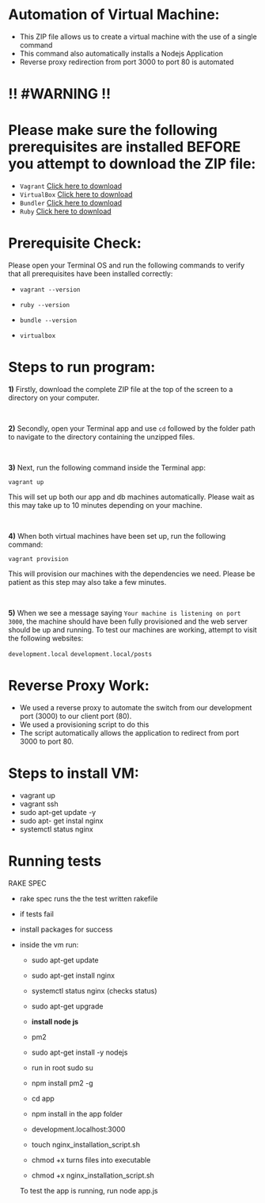 # Automation of Virtual Machine:

- This ZIP file allows us to create a virtual machine with the use of a single command
- This command also automatically installs a Nodejs Application
- Reverse proxy redirection from port 3000 to port 80 is automated






# :bangbang: #WARNING :bangbang:

# Please make sure the following prerequisites are installed BEFORE you attempt to download the ZIP file:

- `Vagrant` [Click here to download](https://www.vagrantup.com/downloads)
- `VirtualBox` [Click here to download](https://www.virtualbox.org/wiki/Downloads)
- `Bundler` [Click here to download](https://bundler.io/)
- `Ruby` [Click here to download](https://www.ruby-lang.org/en/downloads/)

# Prerequisite Check:

Please open your Terminal OS and run the following commands to verify that all prerequisites have been installed correctly:

- ``vagrant --version``

- ``ruby --version``

- ``bundle --version``

- ``virtualbox``





# Steps to run program:

**1)** Firstly, download the complete ZIP file at the top of the screen to a directory on your computer.

&nbsp;
&nbsp;

**2)** Secondly, open your Terminal app and use `cd` followed by the folder path to navigate to the directory containing the unzipped files.

&nbsp;
&nbsp;

**3)** Next, run the following command inside the Terminal app:

`vagrant up`

This will set up both our app and db machines automatically. Please wait as this may take up to 10 minutes depending on your machine.

&nbsp;
&nbsp;

**4)** When both virtual machines have been set up, run the following command:

`vagrant provision`

This will provision our machines with the dependencies we need. Please be patient as this step may also take a few minutes.

&nbsp;
&nbsp;

**5)** When we see a message  saying ``Your machine is listening on port 3000``, the machine should have been fully provisioned and the web server should be up and running. To test our machines are working, attempt to visit the following websites:

`development.local`
`development.local/posts`


# Reverse Proxy Work:


- We used a reverse proxy to automate the switch from our development port (3000) to our client port (80).  
- We used a provisioning script to do this
- The script automatically allows the application to redirect from port 3000 to port 80.





# Steps to install VM:            
- vagrant up 
- vagrant ssh
- sudo apt-get update -y
- sudo apt- get instal nginx
- systemctl status nginx  


# Running tests

RAKE SPEC
- rake spec runs the the test written rakefile 
- if tests fail 
- install packages for success
- inside the vm run:
	- sudo apt-get update
	- sudo apt-get install nginx 
	- systemctl status nginx (checks status)
	- sudo apt-get upgrade
	
	- __install node js__
	- pm2 
	- sudo apt-get install -y nodejs
	- run in root sudo su
	- npm install pm2 -g  

	- cd app 
	- npm install in the app folder 
	- development.localhost:3000
	
	- touch nginx_installation_script.sh
	- chmod +x turns files into executable 
	- chmod +x nginx_installation_script.sh	
  
  
  
  
  To test the app is running, run node app.js


